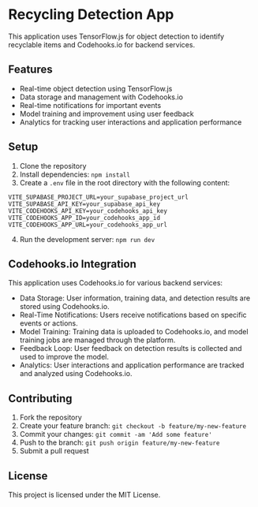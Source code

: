 # Recycling Detection App

This application uses TensorFlow.js for object detection to identify recyclable items and Codehooks.io for backend services.

## Features

- Real-time object detection using TensorFlow.js
- Data storage and management with Codehooks.io
- Real-time notifications for important events
- Model training and improvement using user feedback
- Analytics for tracking user interactions and application performance

## Setup

1. Clone the repository
2. Install dependencies: `npm install`
3. Create a `.env` file in the root directory with the following content:

```
VITE_SUPABASE_PROJECT_URL=your_supabase_project_url
VITE_SUPABASE_API_KEY=your_supabase_api_key
VITE_CODEHOOKS_API_KEY=your_codehooks_api_key
VITE_CODEHOOKS_APP_ID=your_codehooks_app_id
VITE_CODEHOOKS_APP_URL=your_codehooks_app_url
```

4. Run the development server: `npm run dev`

## Codehooks.io Integration

This application uses Codehooks.io for various backend services:

- Data Storage: User information, training data, and detection results are stored using Codehooks.io.
- Real-Time Notifications: Users receive notifications based on specific events or actions.
- Model Training: Training data is uploaded to Codehooks.io, and model training jobs are managed through the platform.
- Feedback Loop: User feedback on detection results is collected and used to improve the model.
- Analytics: User interactions and application performance are tracked and analyzed using Codehooks.io.

## Contributing

1. Fork the repository
2. Create your feature branch: `git checkout -b feature/my-new-feature`
3. Commit your changes: `git commit -am 'Add some feature'`
4. Push to the branch: `git push origin feature/my-new-feature`
5. Submit a pull request

## License

This project is licensed under the MIT License.